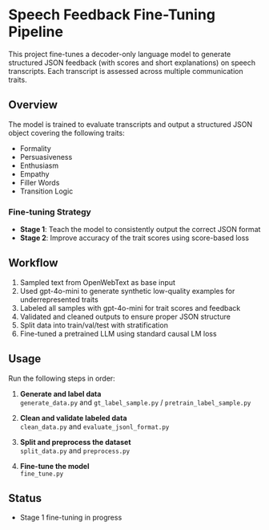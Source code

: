 # Speech Feedback Fine-Tuning Pipeline

This project fine-tunes a decoder-only language model to generate structured JSON feedback (with scores and short explanations) on speech transcripts. Each transcript is assessed across multiple communication traits.

## Overview

The model is trained to evaluate transcripts and output a structured JSON object covering the following traits:

- Formality  
- Persuasiveness  
- Enthusiasm  
- Empathy  
- Filler Words  
- Transition Logic

### Fine-tuning Strategy

- **Stage 1**: Teach the model to consistently output the correct JSON format  
- **Stage 2**: Improve accuracy of the trait scores using score-based loss

## Workflow

1. Sampled text from OpenWebText as base input
2. Used gpt-4o-mini to generate synthetic low-quality examples for underrepresented traits
3. Labeled all samples with gpt-4o-mini for trait scores and feedback
4. Validated and cleaned outputs to ensure proper JSON structure
5. Split data into train/val/test with stratification
6. Fine-tuned a pretrained LLM using standard causal LM loss

## Usage

Run the following steps in order:

1. **Generate and label data**  
   `generate_data.py` and `gt_label_sample.py` / `pretrain_label_sample.py`

2. **Clean and validate labeled data**  
   `clean_data.py` and `evaluate_jsonl_format.py`

3. **Split and preprocess the dataset**  
   `split_data.py` and `preprocess.py`

4. **Fine-tune the model**  
   `fine_tune.py`

## Status
 
- Stage 1 fine-tuning in progress